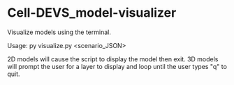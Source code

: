 # Cell-DEVS_model-visualizer
Visualize models using the terminal.

Usage: py visualize.py <scenario_JSON>

2D models will cause the script to display the model then exit.
3D models will prompt the user for a layer to display and loop
until the user types "q" to quit.
